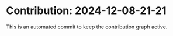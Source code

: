 # Contribution: 2024-12-08-21-21
This is an automated commit to keep the contribution graph active.
